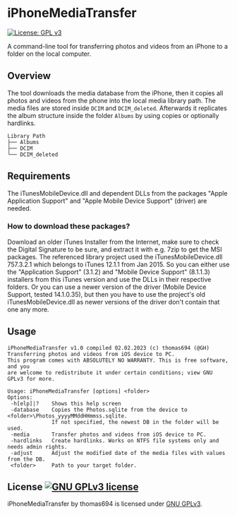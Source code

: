 # iPhoneMediaTransfer

[![License: GPL v3](https://img.shields.io/badge/License-GPLv3-blue.svg)](https://www.gnu.org/licenses/gpl-3.0)

A command-line tool for transferring photos and videos from an iPhone to a folder on the local computer.

## Overview

The tool downloads the media database from the iPhone, then it copies all photos and videos from the phone into the local media library path. The media files are stored inside `DCIM` and `DCIM_deleted`. Afterwards it replicates the album structure inside the folder `Albums` by using copies or optionally hardlinks.

```
Library Path
├── Albums
├── DCIM
└── DCIM_deleted
```

## Requirements

The iTunesMobileDevice.dll and dependent DLLs from the packages "Apple Application Support" and 
"Apple Mobile Device Support" (driver) are needed.

### How to download these packages?

Download an older iTunes Installer from the Internet, make sure to check the Digital Signature to be sure, 
and extract it with e.g. 7zip to get the MSI packages.
The referenced library project used the iTunesMobileDevice.dll 757.3.2.1 which belongs to iTunes 12.1.1 from Jan 2015.
So you can either use the "Application Support" (3.1.2) and "Mobile Device Support" (8.1.1.3) installers from this iTunes version and 
use the DLLs in their respective folders.
Or you can use a newer version of the driver (Mobile Device Support, tested 14.1.0.35), but then you have to use the project's old iTunesMobileDevice.dll as newer 
versions of the driver don't contain that one any more.
<br>

## Usage
```
iPhoneMediaTransfer v1.0 compiled 02.02.2023 (c) thomas694 (@GH)
Transferring photos and videos from iOS device to PC.
This program comes with ABSOLUTELY NO WARRANTY. This is free software, and you
are welcome to redistribute it under certain conditions; view GNU GPLv3 for more.

Usage: iPhoneMediaTransfer [options] <folder>
Options:
 -h[elp]|?    Shows this help screen
 -database    Copies the Photos.sqlite from the device to <folder>\Photos_yyyyMMddHHmmss.sqlite.
              If not specified, the newest DB in the folder will be used.
 -media       Transfer photos and videos from iOS device to PC.
 -hardlinks   Create hardlinks. Works on NTFS file systems only and needs admin rights.
 -adjust      Adjust the modified date of the media files with values from the DB.
 <folder>     Path to your target folder.
```

## License <a rel="license" href="https://www.gnu.org/licenses/gpl-3.0"><img alt="GNU GPLv3 license" style="border-width:0" src="https://img.shields.io/badge/License-GPLv3-blue.svg" /></a>

<span xmlns:dct="http://purl.org/dc/terms/" property="dct:title">iPhoneMediaTransfer</span> by thomas694 
is licensed under <a rel="license" href="https://www.gnu.org/licenses/gpl-3.0">GNU GPLv3</a>.
